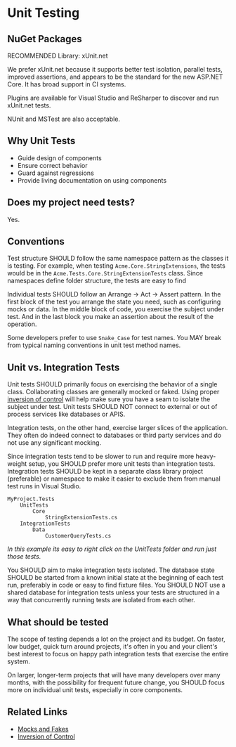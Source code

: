 # Unit Testing

## NuGet Packages

RECOMMENDED Library: xUnit.net

We prefer xUnit.net because it supports better test isolation, parallel
tests, improved assertions, and appears to be the standard for the new ASP.NET
Core.  It has broad support in CI systems.

Plugins are available for Visual Studio and ReSharper to discover and run
xUnit.net tests.

NUnit and MSTest are also acceptable.

## Why Unit Tests

- Guide design of components
- Ensure correct behavior
- Guard against regressions
- Provide living documentation on using components

## Does my project need tests?

Yes.

## Conventions

Test structure SHOULD follow the same namespace pattern as the classes it is
testing. For example, when testing `Acme.Core.StringExtensions`, the tests would
be in the `Acme.Tests.Core.StringExtensionTests` class. Since namespaces define
folder structure, the tests are easy to find

Individual tests SHOULD follow an Arrange -> Act -> Assert pattern. In the first
block of the test you arrange the state you need, such as configuring mocks or
data. In the middle block of code, you exercise the subject under test. And in
the last block you make an assertion about the result of the operation.

Some developers prefer to use `Snake_Case` for test names. You MAY break from
typical naming conventions in unit test method names.

## Unit vs. Integration Tests

Unit tests SHOULD primarily focus on exercising the behavior of a single class.
Collaborating classes are generally mocked or faked. Using proper [inversion of control](IOC,md)
will help make sure you have a seam to isolate the subject under test. Unit tests
SHOULD NOT connect to external or out of process services like databases or APIS.

Integration tests, on the other hand, exercise larger slices of the application.
They often do indeed connect to databases or third party services and do not use
any significant mocking.

Since integration tests tend to be slower to run and require more heavy-weight
setup, you SHOULD prefer more unit tests than integration tests. Integration
tests SHOULD be kept in a separate class library project (preferable) or
namespace to make it easier to exclude them from manual test runs in Visual
Studio.

```
MyProject.Tests
    UnitTests
        Core
            StringExtensionTests.cs
    IntegrationTests
        Data
            CustomerQueryTests.cs
```

*In this example its easy to right click on the UnitTests folder and run just
those tests.*

You SHOULD aim to make integration tests isolated. The database state SHOULD be
started from a known initial state at the beginning of each test run, preferably
in code or easy to find fixture files. You SHOULD NOT use a shared database for
integration tests unless your tests are structured in a way that concurrently
running tests are isolated from each other.

## What should be tested

The scope of testing depends a lot on the project and its budget. On faster, low
budget, quick turn around projects, it's often in you and your client's best
interest to focus on happy path integration tests that exercise the entire
system.

On larger, longer-term projects that will have many developers over many months,
with the possibility for frequent future change, you SHOULD focus more on
individual unit tests, especially in core components.

## Related Links

 - [Mocks and Fakes](Mocks_and_Fakes.md)
 - [Inversion of Control](IOC.md)